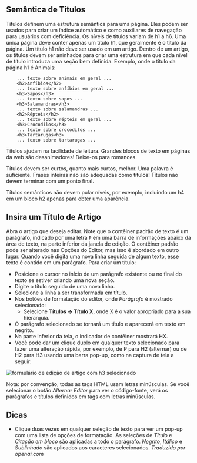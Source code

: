 <!-- Filename: J4.x:Article_Headings / Display title: Artigo: Editar - Títulos -->

## Semântica de Títulos

Títulos definem uma estrutura semântica para uma página. Eles podem ser usados para criar um índice automático e como auxiliares de navegação para usuários com deficiência. Os níveis de títulos variam de h1 a h6. Uma única página deve conter apenas um título h1, que geralmente é o título da página. Um título h1 não deve ser usado em um artigo. Dentro de um artigo, os títulos devem ser aninhados para criar uma estrutura em que cada nível de título introduza uma seção bem definida. Exemplo, onde o título da página h1 é Animais:

```
    ... texto sobre animais em geral ...
    <h2>Anfíbios</h2>
    ... texto sobre anfíbios em geral ...
    <h3>Sapos</h3>
    ... texto sobre sapos ...
    <h3>Salamandras</h3>
    ... texto sobre salamandras ...
    <h2>Répteis</h2>
    ... texto sobre répteis em geral ...
    <h3>Crocodilos</h3>
    ... texto sobre crocodilos ...
    <h3>Tartarugas<h3>
    ... texto sobre tartarugas ...
```

Títulos ajudam na facilidade de leitura. Grandes blocos de texto em páginas da web são desanimadores! Deixe-os para romances.

Títulos devem ser curtos, quanto mais curtos, melhor. Uma palavra é suficiente. Frases inteiras não são adequadas como títulos! Títulos não devem terminar com um ponto final.

Títulos semânticos não devem pular níveis, por exemplo, incluindo um h4 em um bloco h2 apenas para obter uma aparência.

## Insira um Título de Artigo

Abra o artigo que deseja editar. Note que o contêiner padrão de texto é um parágrafo, indicado por uma letra `P` em uma barra de informações abaixo da área de texto, na parte inferior da janela de edição. O contêiner padrão pode ser alterado nas Opções do Editor, mas isso é abordado em outro lugar. Quando você digita uma nova linha seguida de algum texto, esse texto é contido em um parágrafo. Para criar um título:

- Posicione o cursor no início de um parágrafo existente ou no final do texto se estiver criando uma nova seção.
- Digite o título seguido de uma nova linha.
- Selecione a linha a ser transformada em título.
- Nos botões de formatação do editor, onde *Parágrafo* é mostrado selecionado:
  - Selecione **Títulos → Título X**, onde X é o valor apropriado para a sua hierarquia.
- O parágrafo selecionado se tornará um título e aparecerá em texto em negrito.
- Na parte inferior da tela, o indicador de contêiner mostrará HX.
- Você pode dar um clique duplo em qualquer texto selecionado para fazer uma alteração rápida, por exemplo, de P para H2 (alternar) ou de H2 para H3 usando uma barra pop-up, como na captura de tela a seguir:

![formulário de edição de artigo com h3 selecionado](../../../en/images/articles/articles-edit-headings.png)

Nota: por convenção, todas as tags HTML usam letras minúsculas. Se você selecionar o botão *Alternar Editor* para ver o código-fonte, verá os parágrafos e títulos definidos em tags com letras minúsculas.

## Dicas

- Clique duas vezes em qualquer seleção de texto para ver um pop-up com uma lista de opções de formatação. As seleções de *Título* e *Citação em bloco* são aplicadas a todo o parágrafo. *Negrito*, *Itálico* e *Sublinhado* são aplicados aos caracteres selecionados.
*Traduzido por openai.com*

